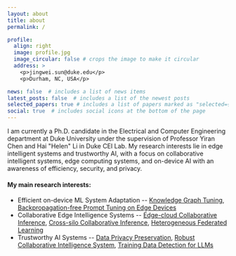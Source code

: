 ```yaml
---
layout: about
title: about
permalink: /

profile:
  align: right
  image: profile.jpg
  image_circular: false # crops the image to make it circular
  address: >
    <p>jingwei.sun@duke.edu</p>
    <p>Durham, NC, USA</p>

news: false  # includes a list of news items
latest_posts: false  # includes a list of the newest posts
selected_papers: true # includes a list of papers marked as "selected={true}"
social: true  # includes social icons at the bottom of the page
---
```


I am currently a Ph.D. candidate in the Electrical and Computer Engineering department at Duke University under the supervision of Professor Yiran Chen and Hai "Helen" Li in Duke CEI Lab. My research interests lie in edge intelligent systems and trustworthy AI, with a focus on collaborative intelligent systems, edge computing systems, and on-device AI with an awareness of efficiency, security, and privacy.


#### My main research interests:

* Efficient on-device ML System Adaptation
-- [Knowledge Graph Tuning](https://arxiv.org/abs/2405.19686), [Backpropagation-free Prompt Tuning on Edge Devices](https://jingwei-sun.com/FedBPT/)
* Collaborative Edge Intelligence Systems
-- [Edge-cloud Collaborative Inference](https://openreview.net/pdf?id=tdZLKY9usl), [Cross-silo Collaborative Inference](https://openaccess.thecvf.com/content/ICCV2023/papers/Sun_Communication-Efficient_Vertical_Federated_Learning_with_Limited_Overlapping_Samples_ICCV_2023_paper.pdf), [Heterogeneous Federated Learning](https://dl.acm.org/doi/abs/10.1145/3560905.3568538)
* Trustworthy AI Systems
-- [Data Privacy Preservation](https://openaccess.thecvf.com/content/CVPR2021/papers/Sun_Soteria_Provable_Defense_Against_Privacy_Leakage_in_Federated_Learning_From_CVPR_2021_paper.pdf), [Robust Collaborative Intelligence System](https://proceedings.neurips.cc/paper_files/paper/2021/file/692baebec3bb4b53d7ebc3b9fabac31b-Paper.pdf), [Training Data Detection for LLMs](https://zjysteven.github.io/mink-plus-plus/)
